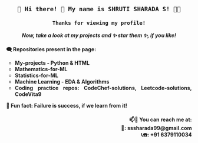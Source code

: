 <!--
**Shrutisharada99/Shrutisharada99** is a ✨ _special_ ✨ repository because its `README.md` (this file) appears on your GitHub profile.

Here are some ideas to get you started:

- 🔭 I’m currently working on ...
- 🌱 I’m currently learning ...
- 👯 I’m looking to collaborate on ...
- 🤔 I’m looking for help with ...
- 💬 Ask me about ...
- 📫 How to reach me: ...
- 😄 Pronouns: ...
- ⚡ Fun fact: ...
-->

<h3 align = center><tt> 🤩 Hi there! 👋 My name is SHRUTI SHARADA S! 👩‍💻 </tt></h3>
<h4 align = center><tt> Thanks for viewing my profile! </tt><br><br>
<i> Now, take a look at my projects and ✨ star them ✨, if you like! </i> </h4>
<h4 align = justify> 🗨️ Repositories present in the page: <ul type = circle>
  <li> My-projects - Python & HTML </li>
  <li> Mathematics-for-ML </li>
  <li> Statistics-for-ML </li>
  <li> Machine Learning - EDA & Algorithms </li>
  <li> Coding practice repos: CodeChef-solutions, Leetcode-solutions, CodeVita9</li>
</ul>
🥅 Fun fact: Failure is success, if we learn from it! </h4>
<h4 align = right> 
  📫💬 You can reach me at:<br>
  📧: sssharada99@gmail.com <br>
  📞☎️: +91 6379110034
</h4>
